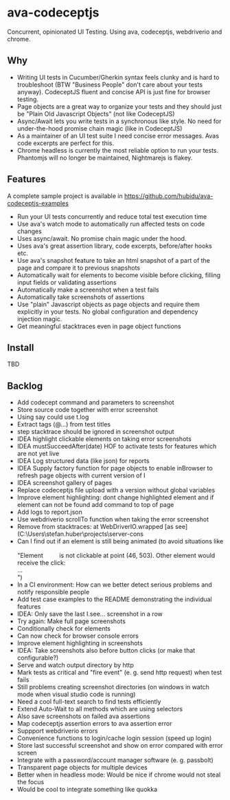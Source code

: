 ava-codeceptjs
==============

Concurrent, opinionated UI Testing. Using ava, codeceptjs, webdriverio and chrome.

## Why

- Writing UI tests in Cucumber/Gherkin syntax feels clunky and is hard to troubleshoot (BTW "Business People" don't care about your tests anyway). CodeceptJS fluent and concise API is just fine for browser testing.
- Page objects are a great way to organize your tests and they should just be "Plain Old Javascript Objects" (not like CodeceptJS)
- Async/Await lets you write tests in a synchronous like style. No need for under-the-hood promise chain magic (like in CodeceptJS)
- As a maintainer of an UI test suite I need concise error messages. Avas code excerpts are perfect for this.
- Chrome headless is currently the most reliable option to run your tests. Phantomjs will no longer be maintained, Nightmarejs is flakey.

## Features

A complete sample project is available in https://github.com/hubidu/ava-codeceptjs-examples

- Run your UI tests concurrently and reduce total test execution time
- Use ava's watch mode to automatically run affected tests on code changes
- Uses async/await. No promise chain magic under the hood.
- Uses ava's great assertion library, code excerpts, before/after hooks etc.
- Use ava's snapshot feature to take an html snapshot of a part of the page and compare it to previous snapshots
- Automatically wait for elements to become visible before clicking, filling input fields or validating assertions
- Automatically make a screenshot when a test fails
- Automatically take screenshots of assertions
- Use "plain" Javascript objects as page objects and require them explicitly in your tests. No global configuration and dependency injection magic.
- Get meaningful stacktraces even in page object functions

## Install

TBD

## Backlog

- Add codecept command and parameters to screenshot
- Store source code together with error screenshot
- Using say could use t.log
- Extract tags (@...) from test titles
- step stacktrace should be ignored in screenshot output
- IDEA highlight clickable elements on taking error screenshots
- IDEA mustSucceedAfter(date) HOF to activate tests for features which are not yet live
- IDEA Log structured data (like json) for reports
- IDEA Supply factory function for page objects to enable inBrowser to refresh page objects with current version of I
- IDEA screenshot gallery of pages
- Replace codeceptjs file upload with a version without global variables
- Improve element highlighting: dont change highlighted element and if element can not be found add command to top of page
- Add logs to report.json
- Use webdriverio scrollTo function when taking the error screenshot
- Remove from stacktraces: at WebDriverIO.wrapped [as see] (C:\\Users\\stefan.huber\\projects\\server-cons
- Can I find out if an element is still being animated (to avoid situations like "Element <svg width="30" height="30">...</svg> is not clickable at point (46, 503). Other element would receive the click: <div class="OnboardingBanner">...</div>")
- In a CI environment: How can we better detect serious problems and notify responsible people
- Add test case examples to the README demonstrating the individual features
- IDEA: Only save the last I.see... screenshot in a row
- Try again: Make full page screenshots
- Conditionally check for elements
- Can now check for browser console errors
- Improve element highlighting in screenshots
- IDEA: Take screenshots also before button clicks (or make that configurable?)
- Serve and watch output directory by http
- Mark tests as critical and "fire event" (e. g. send http request) when test fails
- Still problems creating screenshot directories (on windows in watch mode when visual studio code is running)
- Need a cool full-text search to find tests efficiently
- Extend Auto-Wait to all methods which are using selectors
- Also save screenshots on failed ava assertions
- Map codeceptjs assertion errors to ava assertion error
- Suppport webdriverio errors
- Convenience functions to login/cache login session (speed up login)
- Store last successful screenshot and show on error compared with error screen
- Integrate with a password/account manager software (e. g. passbolt)
- Transparent page objects for multiple devices
- Better when in headless mode: Would be nice if chrome would not steal the focus
- Would be cool to integrate something like quokka
